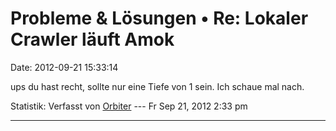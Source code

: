 Probleme & Lösungen • Re: Lokaler Crawler läuft Amok
====================================================

Date: 2012-09-21 15:33:14

ups du hast recht, sollte nur eine Tiefe von 1 sein. Ich schaue mal
nach.

Statistik: Verfasst von
[Orbiter](http://forum.yacy-websuche.de/memberlist.php?mode=viewprofile&u=2)
--- Fr Sep 21, 2012 2:33 pm

------------------------------------------------------------------------
